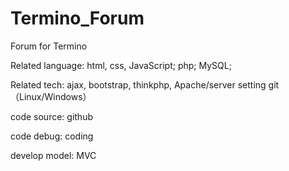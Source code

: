 # Termino_Forum
Forum for Termino

Related language: html, css, JavaScript; php; MySQL;

Related tech: ajax, bootstrap, thinkphp, Apache/server setting git （Linux/Windows）

code source: github

code debug: coding

develop model: MVC
